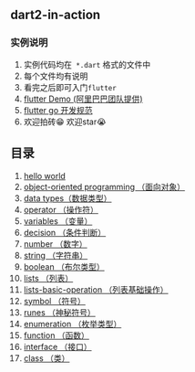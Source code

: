 ## dart2-in-action
### 实例说明

1. 实例代码均在` *.dart` 格式的文件中
2. 每个文件均有说明
3. 看完之后即可入门`flutter`
4. [flutter Demo (阿里巴巴团队提供)](https://github.com/alibaba/flutter-go)
5.  [flutter go 开发规范](https://github.com/alibaba/flutter-go/blob/master/Flutter_Go%20%E4%BB%A3%E7%A0%81%E5%BC%80%E5%8F%91%E8%A7%84%E8%8C%83.md)
6. 欢迎拍砖😁 欢迎star😭

## 目录
1. [hello world](./bin/dart2-in-action.dart)
2. [object-oriented programming （面向对象）](./example/object_orientation.dart)
3. [data types（数据类型）](./example/data_types.dart)
4. [operator （操作符）](./example/operator.dart)
5. [variables （变量）](./example/variables.dart)
6. [decision （条件判断）](./example/decision.dart)
7. [number （数字）](./example/number.dart)
8. [string （字符串）](./example/string.dart)
9. [boolean （布尔类型）](./example/boolean.dart)
10. [lists （列表）](./example/lists.dart)
11. [lists-basic-operation （列表基础操作）](./example/lists_basic_operation.dart)
12. [symbol （符号）](./example/FooSymbol.dart)
13. [runes （神秘符号）](./example/runes.dart)
14. [enumeration （枚举类型）](./example/enumeration.dart)
15. [function （函数）](./example/function.dart)
16. [interface （接口）](./example/interface.dart)
17. [class （类）](./example/class.dart)


